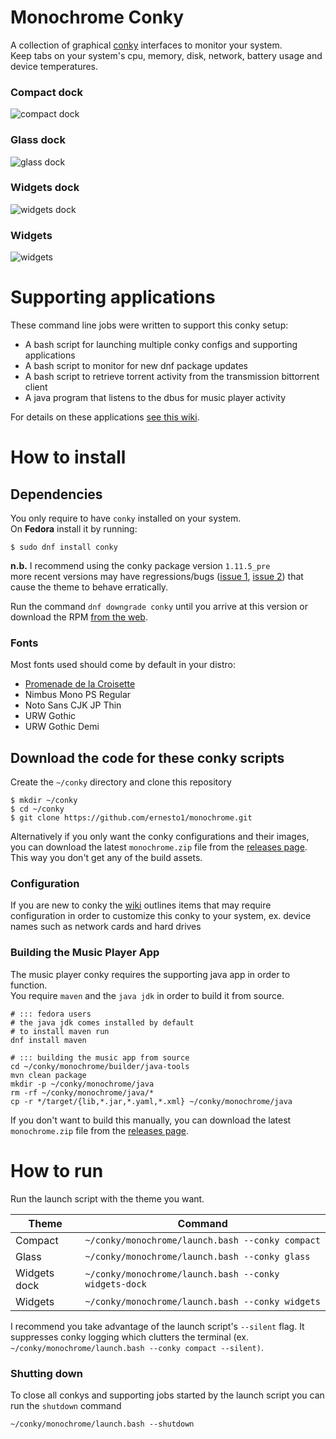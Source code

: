 # Monochrome Conky
A collection of graphical [conky](https://github.com/brndnmtthws/conky) interfaces to monitor your system.  
Keep tabs on your system's cpu, memory, disk, network, battery usage and device temperatures.

### Compact dock
![compact dock](images/screenshots/compact.jpg)

### Glass dock
![glass dock](images/screenshots/glass.jpg)

### Widgets dock
![widgets dock](images/screenshots/widgets-dock.jpg)

### Widgets
![widgets](images/screenshots/widgets.jpg)

# Supporting applications
These command line jobs were written to support this conky setup:

- A bash script for launching multiple conky configs and supporting applications
- A bash script to monitor for new dnf package updates
- A bash script to retrieve torrent activity from the transmission bittorrent client
- A java program that listens to the dbus for music player activity

For details on these applications [see this wiki](https://github.com/ernesto1/monochrome/wiki/Scripts).

# How to install
## Dependencies
You only require to have `conky` installed on your system.  
On **Fedora** install it by running:

```
$ sudo dnf install conky
```

**n.b.** I recommend using the conky package version `1.11.5_pre`  
more recent versions may have regressions/bugs ([issue 1](https://github.com/brndnmtthws/conky/issues/960), [issue 2](https://github.com/brndnmtthws/conky/issues/979)) that cause the theme to behave erratically.

Run the command `dnf downgrade conky` until you arrive at this version or download the RPM [from the web](https://rpm.pbone.net/info_idpl_70128821_distro_fedora32_com_conky-1.11.5-3.fc32.x86_64.rpm.html).

### Fonts
Most fonts used should come by default in your distro:

- [Promenade de la Croisette](https://www.fontspace.com/promenade-de-la-croisette-font-f23769)
- Nimbus Mono PS Regular
- Noto Sans CJK JP Thin
- URW Gothic
- URW Gothic Demi

## Download the code for these conky scripts
Create the `~/conky` directory and clone this repository

```shell
$ mkdir ~/conky
$ cd ~/conky
$ git clone https://github.com/ernesto1/monochrome.git
```

Alternatively if you only want the conky configurations and their images, you can download the latest `monochrome.zip` file from the [releases page](https://github.com/ernesto1/monochrome/releases).  This way you don't get any of the build assets.

### Configuration
If you are new to conky the [wiki](https://github.com/ernesto1/monochrome/wiki) outlines items that may require configuration in order to customize this conky to your system, ex. device names such as network cards and hard drives

### Building the Music Player App
The music player conky requires the supporting java app in order to function.  
You require `maven` and the `java jdk` in order to build it from source.

```shell
# ::: fedora users
# the java jdk comes installed by default
# to install maven run
dnf install maven

# ::: building the music app from source
cd ~/conky/monochrome/builder/java-tools
mvn clean package
mkdir -p ~/conky/monochrome/java
rm -rf ~/conky/monochrome/java/*
cp -r */target/{lib,*.jar,*.yaml,*.xml} ~/conky/monochrome/java
```
If you don't want to build this manually, you can download the latest `monochrome.zip` file from the [releases page](https://github.com/ernesto1/monochrome/releases).

# How to run
Run the launch script with the theme you want.

Theme| Command
---|---
Compact|`~/conky/monochrome/launch.bash --conky compact`
Glass|`~/conky/monochrome/launch.bash --conky glass`
Widgets dock | `~/conky/monochrome/launch.bash --conky widgets-dock`
Widgets | `~/conky/monochrome/launch.bash --conky widgets`

I recommend you take advantage of the launch script's `--silent` flag.  It suppresses conky logging which clutters the terminal (ex. `~/conky/monochrome/launch.bash --conky compact --silent)`.

### Shutting down
To close all conkys and supporting jobs started by the launch script you can run the `shutdown` command

```shell
~/conky/monochrome/launch.bash --shutdown
```